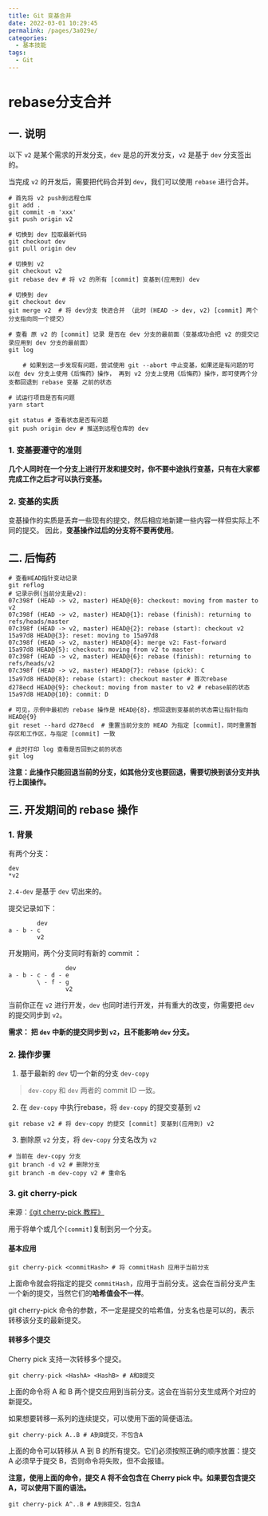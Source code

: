 ```yaml
---
title: Git 变基合并
date: 2022-03-01 10:29:45
permalink: /pages/3a029e/
categories:
  - 基本技能
tags:
  - Git
---
```


# rebase分支合并

## 一. 说明

以下 `v2` 是某个需求的开发分支，`dev` 是总的开发分支，`v2` 是基于 `dev` 分支签出的。

当完成 `v2` 的开发后，需要把代码合并到 `dev`，我们可以使用 `rebase` 进行合并。

```shell script
# 首先将 v2 push到远程仓库
git add .
git commit -m 'xxx'
git push origin v2

# 切换到 dev 拉取最新代码
git checkout dev
git pull origin dev

# 切换到 v2
git checkout v2
git rebase dev # 将 v2 的所有 [commit] 变基到(应用到) dev

# 切换到 dev
git checkout dev
git merge v2  # 将 dev分支 快进合并 （此时 (HEAD -> dev, v2) [commit] 两个分支指向同一个提交）

# 查看 原 v2 的 [commit] 记录 是否在 dev 分支的最前面（变基成功会把 v2 的提交记录应用到 dev 分支的最前面）
git log

	# 如果到这一步发现有问题，尝试使用 git --abort 中止变基，如果还是有问题的可以在 dev 分支上使用《后悔药》操作， 再到 v2 分支上使用《后悔药》操作，即可使两个分支都回退到 rebase 变基 之前的状态

# 试运行项目是否有问题
yarn start

git status # 查看状态是否有问题
git push origin dev # 推送到远程仓库的 dev
```

### 1. 变基要遵守的准则

**几个人同时在一个分支上进行开发和提交时，你不要中途执行变基，只有在大家都完成工作之后才可以执行变基。**

### 2. 变基的实质

变基操作的实质是丢弃一些现有的提交，然后相应地新建一些内容一样但实际上不同的提交。
因此，**变基操作过后的分支将不要再使用**。

## 二. 后悔药

```shell script
# 查看HEAD指针变动记录
git reflog
# 记录示例(当前分支是v2):
07c398f (HEAD -> v2, master) HEAD@{0}: checkout: moving from master to v2
07c398f (HEAD -> v2, master) HEAD@{1}: rebase (finish): returning to refs/heads/master
07c398f (HEAD -> v2, master) HEAD@{2}: rebase (start): checkout v2
15a97d8 HEAD@{3}: reset: moving to 15a97d8
07c398f (HEAD -> v2, master) HEAD@{4}: merge v2: Fast-forward
15a97d8 HEAD@{5}: checkout: moving from v2 to master
07c398f (HEAD -> v2, master) HEAD@{6}: rebase (finish): returning to refs/heads/v2
07c398f (HEAD -> v2, master) HEAD@{7}: rebase (pick): C
15a97d8 HEAD@{8}: rebase (start): checkout master # 首次rebase
d278ecd HEAD@{9}: checkout: moving from master to v2 # rebase前的状态
15a97d8 HEAD@{10}: commit: D

# 可见，示例中最初的 rebase 操作是 HEAD@{8}，想回退到变基前的状态需让指针指向 HEAD@{9}
git reset --hard d278ecd  # 重置当前分支的 HEAD 为指定 [commit]，同时重置暂存区和工作区，与指定 [commit] 一致

# 此时打印 log 查看是否回到之前的状态
git log
```

**注意：此操作只能回退当前的分支，如其他分支也要回退，需要切换到该分支并执行上面操作。**

## 三. 开发期间的 rebase 操作

### 1. 背景

有两个分支：

```shell script
dev
*v2
```

`2.4-dev` 是基于 `dev` 切出来的。

提交记录如下：

```
		dev
a - b - c
		v2
```

开发期间，两个分支同时有新的 commit ：

```
				dev
a - b - c - d - e
		\ - f - g
				v2
```

当前你正在 `v2` 进行开发，`dev` 也同时进行开发，并有重大的改变，你需要把 `dev` 的提交同步到 `v2`。

**需求： 把 `dev` 中新的提交同步到 `v2`，且不能影响 `dev` 分支。**

### 2. 操作步骤

1. 基于最新的 `dev` 切一个新的分支 `dev-copy`

>  `dev-copy` 和 `dev`  两者的 commit ID 一致。

2. 在 `dev-copy` 中执行rebase，将 `dev-copy` 的提交变基到 `v2`

```shell script
git rebase v2 # 将 dev-copy 的提交 [commit] 变基到(应用到) v2
```

3. 删除原 `v2` 分支，将 `dev-copy` 分支名改为 `v2`

```shell script
# 当前在 dev-copy 分支
git branch -d v2 # 删除分支
git branch -m dev-copy v2 # 重命名
```

### 3. git cherry-pick

来源：[《git cherry-pick 教程》](http://www.ruanyifeng.com/blog/2020/04/git-cherry-pick.html)

用于将单个或几个`[commit]`复制到另一个分支。

#### 基本应用

```shell script
git cherry-pick <commitHash> # 将 commitHash 应用于当前分支
```
上面命令就会将指定的提交 `commitHash`，应用于当前分支。这会在当前分支产生一个新的提交，当然它们的**哈希值会不一样**。

git cherry-pick 命令的参数，不一定是提交的哈希值，分支名也是可以的，表示转移该分支的最新提交。

#### 转移多个提交

Cherry pick 支持一次转移多个提交。

```shell script
git cherry-pick <HashA> <HashB> # A和B提交
```
上面的命令将 A 和 B 两个提交应用到当前分支。这会在当前分支生成两个对应的新提交。

如果想要转移一系列的连续提交，可以使用下面的简便语法。

```shell script
git cherry-pick A..B # A到B提交，不包含A
```
上面的命令可以转移从 A 到 B 的所有提交。它们必须按照正确的顺序放置：提交 A 必须早于提交 B，否则命令将失败，但不会报错。

**注意，使用上面的命令，提交 A 将不会包含在 Cherry pick 中。如果要包含提交 A，可以使用下面的语法。**

```shell script
git cherry-pick A^..B # A到B提交，包含A
```
